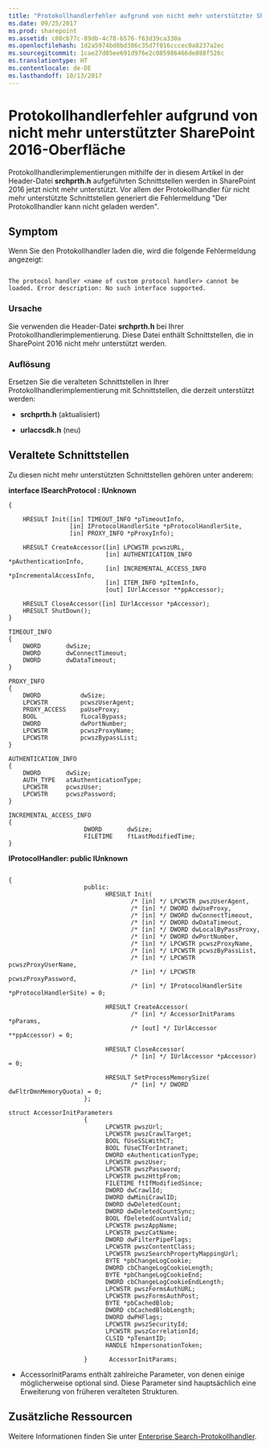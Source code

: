 ```yaml
---
title: "Protokollhandlerfehler aufgrund von nicht mehr unterstützter SharePoint 2016-Oberfläche"
ms.date: 09/25/2017
ms.prod: sharepoint
ms.assetid: c80cb77c-89db-4c78-b576-f63d39ca330a
ms.openlocfilehash: 1d2a5974bd8bd386c35d7f016cccec0a8237a2ec
ms.sourcegitcommit: 1cae27d85ee691d976e2c085986466de088f526c
ms.translationtype: HT
ms.contentlocale: de-DE
ms.lasthandoff: 10/13/2017
---
```

# <a name="protocol-handler-error-due-to-deprecated-interface-in-sharepoint-2016"></a>Protokollhandlerfehler aufgrund von nicht mehr unterstützter SharePoint 2016-Oberfläche

Protokollhandlerimplementierungen mithilfe der in diesem Artikel in der Header-Datei **srchprth.h** aufgeführten Schnittstellen werden in SharePoint 2016 jetzt nicht mehr unterstützt. Vor allem der Protokollhandler für nicht mehr unterstützte Schnittstellen generiert die Fehlermeldung "Der Protokollhandler kann nicht geladen werden".
  
    
    


## <a name="symptom"></a>Symptom

Wenn Sie den Protokollhandler laden die, wird die folgende Fehlermeldung angezeigt:
  
    
    

```

The protocol handler <name of custom protocol handler> cannot be loaded. Error description: No such interface supported.
```


### <a name="cause"></a>Ursache

Sie verwenden die Header-Datei **srchprth.h** bei Ihrer Protokollhandlerimplementierung. Diese Datei enthält Schnittstellen, die in SharePoint 2016 nicht mehr unterstützt werden.
  
    
    

### <a name="resolution"></a>Auflösung

Ersetzen Sie die veralteten Schnittstellen in Ihrer Protokollhandlerimplementierung mit Schnittstellen, die derzeit unterstützt werden:
  
    
    

- **srchprth.h** (aktualisiert)
    
  
- **urlaccsdk.h** (neu)
    
  

## <a name="deprecated-interfaces"></a>Veraltete Schnittstellen
<a name="bk_addresources"> </a>

Zu diesen nicht mehr unterstützten Schnittstellen gehören unter anderem:
  
    
    
 **interface ISearchProtocol : IUnknown**
  
    
    



```
{

    HRESULT Init([in] TIMEOUT_INFO *pTimeoutInfo,
                 [in] IProtocolHandlerSite *pProtocolHandlerSite,
                 [in] PROXY_INFO *pProxyInfo);

    HRESULT CreateAccessor([in] LPCWSTR pcwszURL,
                           [in] AUTHENTICATION_INFO *pAuthenticationInfo,
                           [in] INCREMENTAL_ACCESS_INFO *pIncrementalAccessInfo,
                           [in] ITEM_INFO *pItemInfo,
                           [out] IUrlAccessor **ppAccessor);

    HRESULT CloseAccessor([in] IUrlAccessor *pAccessor);
    HRESULT ShutDown();
}

TIMEOUT_INFO
{
    DWORD       dwSize;
    DWORD       dwConnectTimeout;
    DWORD       dwDataTimeout;
}

PROXY_INFO
{
    DWORD           dwSize;
    LPCWSTR         pcwszUserAgent;
    PROXY_ACCESS    paUseProxy;
    BOOL            fLocalBypass;
    DWORD           dwPortNumber;
    LPCWSTR         pcwszProxyName;
    LPCWSTR         pcwszBypassList;
}

AUTHENTICATION_INFO
{
    DWORD       dwSize;
    AUTH_TYPE   atAuthenticationType;
    LPCWSTR     pcwszUser;
    LPCWSTR     pcwszPassword;
}

INCREMENTAL_ACCESS_INFO
{
                     DWORD       dwSize;
                     FILETIME    ftLastModifiedTime;
}
```

 **IProtocolHandler: public IUnknown**
  
    
    



```

{
                     public:
                           HRESULT Init(
                                  /* [in] */ LPCWSTR pwszUserAgent,
                                  /* [in] */ DWORD dwUseProxy,
                                  /* [in] */ DWORD dwConnectTimeout,
                                  /* [in] */ DWORD dwDataTimeout,
                                  /* [in] */ DWORD dwLocalByPassProxy,
                                  /* [in] */ DWORD dwPortNumber,
                                  /* [in] */ LPCWSTR pcwszProxyName,
                                  /* [in] */ LPCWSTR pcwszByPassList,
                                  /* [in] */ LPCWSTR pcwszProxyUserName,
                                  /* [in] */ LPCWSTR pcwszProxyPassword,
                                  /* [in] */ IProtocolHandlerSite *pProtocolHandlerSite) = 0;

                           HRESULT CreateAccessor(
                                  /* [in] */ AccessorInitParams *pParams,
                                  /* [out] */ IUrlAccessor **ppAccessor) = 0;

                           HRESULT CloseAccessor(
                                  /* [in] */ IUrlAccessor *pAccessor) = 0;

                           HRESULT SetProcessMemorySize(
                                  /* [in] */ DWORD dwFltrDmnMemoryQuota) = 0;
                     };

struct AccessorInitParameters
                     {
                           LPCWSTR pwszUrl;
                           LPCWSTR pwszCrawlTarget;
                           BOOL fUseSSLWithCT;
                           BOOL fUseCTForIntranet;
                           DWORD eAuthenticationType;
                           LPCWSTR pwszUser;
                           LPCWSTR pwszPassword;
                           LPCWSTR pwszHttpFrom;
                           FILETIME ftIfModifiedSince;
                           DWORD dwCrawlId;
                           DWORD dwMiniCrawlID;
                           DWORD dwDeletedCount;
                           DWORD dwDeletedCountSync;
                           BOOL fDeletedCountValid;
                           LPCWSTR pwszAppName;
                           LPCWSTR pwszCatName;
                           DWORD dwFilterPipeFlags;
                           LPCWSTR pwszContentClass;
                           LPCWSTR pwszSearchPropertyMappingUrl;
                           BYTE *pbChangeLogCookie;
                           DWORD cbChangeLogCookieLength;
                           BYTE *pbChangeLogCookieEnd;
                           DWORD cbChangeLogCookieEndLength;
                           LPCWSTR pwszFormsAuthURL;
                           LPCWSTR pwszFormsAuthPost;
                           BYTE *pbCachedBlob;
                           DWORD cbCachedBlobLength;
                           DWORD dwPHFlags;
                           LPCWSTR pwszSecurityId;
                           LPCWSTR pwszCorrelationId;
                           CLSID *pTenantID;
                           HANDLE hImpersonationToken;

                     }      AccessorInitParams;
```

* AccessorInitParams enthält zahlreiche Parameter, von denen einige möglicherweise optional sind. Diese Parameter sind hauptsächlich eine Erweiterung von früheren veralteten Strukturen.
  
    
    

## <a name="additional-resources"></a>Zusätzliche Ressourcen
<a name="bk_addresources"> </a>

Weitere Informationen finden Sie unter [Enterprise Search-Protokollhandler](https://msdn.microsoft.com/en-us/library/office/aa981260%28v=office.12%29.aspx).
  
    
    


